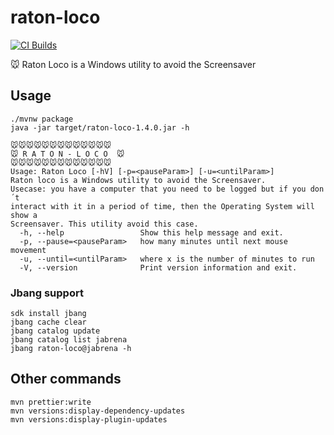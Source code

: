 # raton-loco

[![CI Builds](https://github.com/jabrena/raton-loco/actions/workflows/build.yaml/badge.svg)](https://github.com/jabrena/raton-loco/actions/workflows/build.yaml)

🐭 Raton Loco is a Windows utility to avoid the Screensaver

## Usage

```
./mvnw package
java -jar target/raton-loco-1.4.0.jar -h

🐭🐭🐭🐭🐭🐭🐭🐭🐭🐭🐭🐭🐭
🐭 R A T O N - L O C O  🐭
🐭🐭🐭🐭🐭🐭🐭🐭🐭🐭🐭🐭🐭
Usage: Raton Loco [-hV] [-p=<pauseParam>] [-u=<untilParam>]
Raton loco is a Windows utility to avoid the Screensaver.
Usecase: you have a computer that you need to be logged but if you don´t
interact with it in a period of time, then the Operating System will show a
Screensaver. This utility avoid this case.
  -h, --help                 Show this help message and exit.
  -p, --pause=<pauseParam>   how many minutes until next mouse movement
  -u, --until=<untilParam>   where x is the number of minutes to run
  -V, --version              Print version information and exit.
```

### Jbang support

```
sdk install jbang
jbang cache clear
jbang catalog update
jbang catalog list jabrena
jbang raton-loco@jabrena -h
```

## Other commands

```
mvn prettier:write
mvn versions:display-dependency-updates
mvn versions:display-plugin-updates
```
